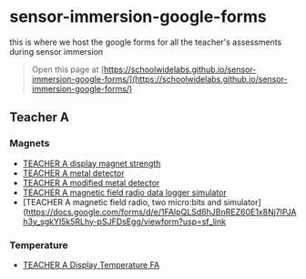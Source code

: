 # sensor-immersion-google-forms
this is where we host the google forms for all the teacher's assessments during sensor immersion

> Open this page at [https://schoolwidelabs.github.io/sensor-immersion-google-forms/](https://schoolwidelabs.github.io/sensor-immersion-google-forms/)

## Teacher A
### Magnets
 * [TEACHER A display magnet strength](https://forms.gle/g99ZsPueMx8AujY8A)
 * [TEACHER A metal detector](https://docs.google.com/forms/d/e/1FAIpQLSccZoeWTsMOsu3VCTSyGcO5unU2KpLcxHiV8Tn3rPr4grl2pQ/viewform)
 * [TEACHER A modified metal detector](https://docs.google.com/forms/d/e/1FAIpQLSdElWNvWxgZ0mrRV1z6N5puABDSa37XYFym4n1MRswBYp2_nA/viewform)
 * [TEACHER A magnetic field radio data logger simulator](https://docs.google.com/forms/d/e/1FAIpQLScnAB9bMY2Oi234PsMJAwNb5KcrPF7NqbA_NkTgKpIigm1Ydw/viewform?usp=sf_link)
 * [TEACHER A magnetic field radio, two micro:bits and simulator](https://docs.google.com/forms/d/e/1FAIpQLSd6hJBnREZ60E1x8Nj7lPJAh3y_sgkYI5k5RLhy-pSJFDsEgg/viewform?usp=sf_link   

### Temperature
* [TEACHER A Display Temperature FA](https://docs.google.com/forms/d/e/1FAIpQLSfelNs51Xm9YhYxBXmwG8AhPWtyV386Vc7y9Qr8Q1H6TUOvhw/viewform?usp=sf_link)  

